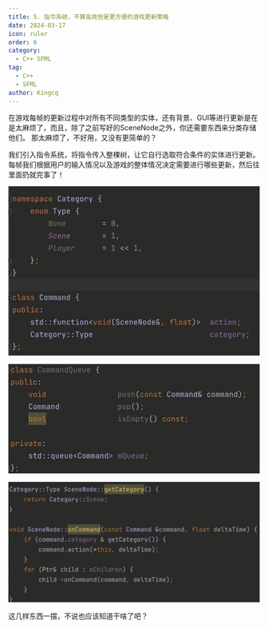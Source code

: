 ```yaml
---
title: 5. 指令系统，不算高效但是更方便的游戏更新策略
date: 2024-03-17
icon: ruler
order: 6
category:
  - C++ SFML
tag:
  - C++
  - SFML
author: Kingcq
---
```


在游戏每帧的更新过程中对所有不同类型的实体，还有背景、GUI等进行更新是在是太麻烦了，而且，除了之前写好的SceneNode之外，你还需要东西来分类存储他们。
那太麻烦了，不好用，又没有更简单的？

我们引入指令系统，将指令传入整棵树，让它自行选取符合条件的实体进行更新。每帧我们根据用户的输入情况以及游戏的整体情况决定需要进行哪些更新，然后往里面扔就完事了！

![](./assets/5-1.jpg)

![](./assets/5-2.jpg)

![](./assets/5-3.jpg)

这几样东西一摆，不说也应该知道干啥了吧？

